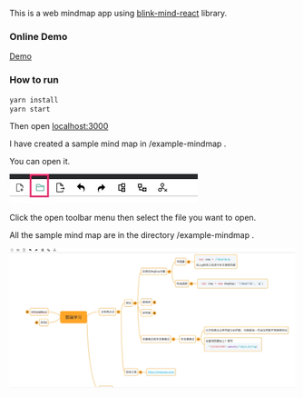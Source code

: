 This is a web mindmap app using [blink-mind-react](https://github.com/awehook/blink-mind-react) library.

### Online Demo

[Demo](https://awehook.github.io/react-mindmap/)

### How to run
```
yarn install
yarn start
```

Then open [localhost:3000](http://localhost:3000)

I have created a sample mind map in /example-mindmap .

You can open it.

![image](./screenshots/openfile.jpg)

Click the open toolbar menu then select the file you want to open.

All the sample mind map are in the directory /example-mindmap .

![image](./screenshots/example-mindmap.jpg)
